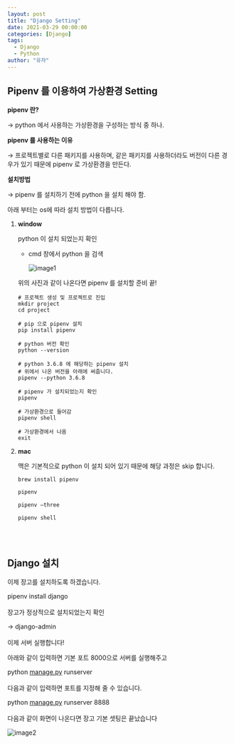```yaml
---
layout: post
title: "Django Setting"
date: 2021-03-29 00:00:00
categories: [Django]
tags:
  - Django
  - Python
author: "유자"
---
```


## Pipenv 를 이용하여 가상환경 Setting

**pipenv 란?**

→ python 에서 사용하는 가상환경을 구성하는 방식 중 하나.


**pipenv 를 사용하는 이유**

→ 프로젝트별로 다른 패키지를 사용하며, 같은 패키지를 사용하더라도 버전이 다른 경우가 있기 때문에 pipenv 로 가상환경을 만든다.


**설치방법**

→ pipenv 를 설치하기 전에 python 을 설치 해야 함.

아래 부터는 os에 따라 설치 방법이 다릅니다.


1. **window**

    python 이 설치 되었는지 확인

    - cmd 창에서 python 을 검색

        ![image1](https://user-images.githubusercontent.com/79130276/112807240-a0209380-90b2-11eb-997a-056a0d095915.png)


	위의 사진과 같이 나온다면 pipenv 를 설치할 준비 끝!

	```shell
	# 프로젝트 생성 및 프로젝트로 진입
	mkdir project
	cd project

	# pip 으로 pipenv 설치
	pip install pipenv

	# python 버전 확인
	python --version

	# python 3.6.8 에 해당하는 pipenv 설치
	# 위에서 나온 버전을 아래에 써줍니다.
	pipenv --python 3.6.8

	# pipenv 가 설치되었는지 확인
	pipenv

	# 가상환경으로 들어감
	pipenv shell

	# 가상환경에서 나옴
	exit
	```


2. **mac**

	맥은 기본적으로 python 이 설치 되어 있기 때문에 해당 과정은 skip 합니다.

	```bash
	brew install pipenv

	pipenv

	pipenv —three

	pipenv shell
	```

<br><br>

## Django 설치

이제 장고를 설치하도록 하겠습니다.

pipenv install django
<br><br>
장고가 정상적으로 설치되었는지 확인

→ django-admin
<br><br>
이제 서버 실행합니다!

아래와 같이 입력하면 기본 포트 8000으로 서버를 실행해주고

python [manage.py](http://manage.py) runserver
<br><br>
다음과 같이 입력하면 포트를 지정해 줄 수 있습니다.

python [manage.py](http://manage.py) runserver 8888
<br><br>
다음과 같이 화면이 나온다면 장고 기본 셋팅은 끝났습니다

![image2](https://user-images.githubusercontent.com/79130276/112807229-9dbe3980-90b2-11eb-8b49-6afc461a2189.png)